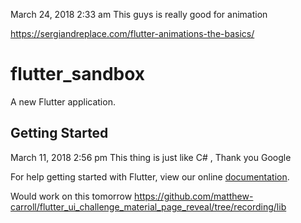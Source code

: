 March 24, 2018 2:33 am
This guys is really good  for animation

https://sergiandreplace.com/flutter-animations-the-basics/

# flutter_sandbox

A new Flutter application.

## Getting Started

March 11, 2018 2:56 pm
This thing is just like C# , Thank you Google

For help getting started with Flutter, view our online
[documentation](https://flutter.io/).


Would work on this tomorrow
https://github.com/matthew-carroll/flutter_ui_challenge_material_page_reveal/tree/recording/lib

